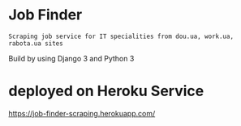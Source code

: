 # Job Finder

`Scraping job service for IT specialities from dou.ua, work.ua, rabota.ua sites`

Build by using Django 3 and Python 3

# deployed on Heroku Service

https://job-finder-scraping.herokuapp.com/